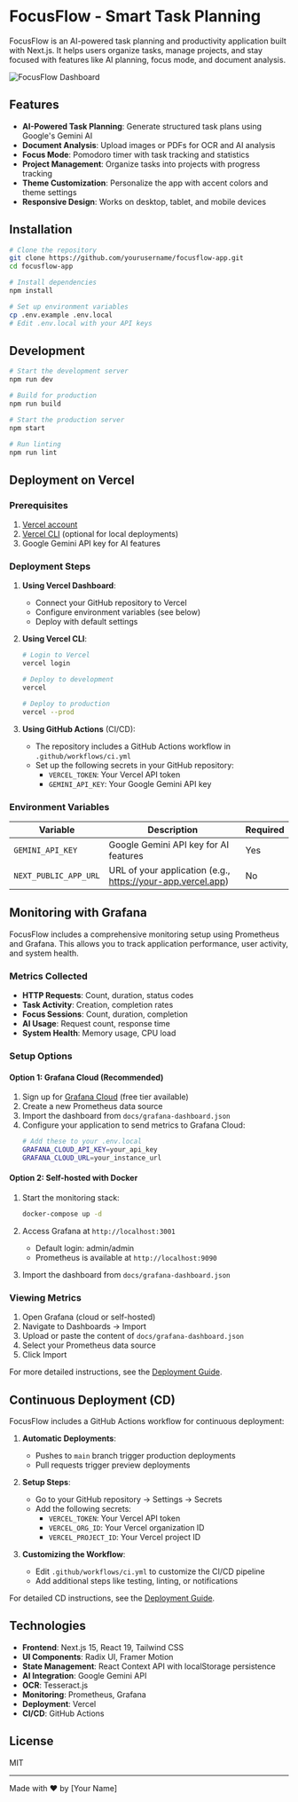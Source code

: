 # FocusFlow - Smart Task Planning

FocusFlow is an AI-powered task planning and productivity application built with Next.js. It helps users organize tasks, manage projects, and stay focused with features like AI planning, focus mode, and document analysis.

![FocusFlow Dashboard](public/placeholder.jpg)

## Features

- **AI-Powered Task Planning**: Generate structured task plans using Google's Gemini AI
- **Document Analysis**: Upload images or PDFs for OCR and AI analysis
- **Focus Mode**: Pomodoro timer with task tracking and statistics
- **Project Management**: Organize tasks into projects with progress tracking
- **Theme Customization**: Personalize the app with accent colors and theme settings
- **Responsive Design**: Works on desktop, tablet, and mobile devices

## Installation

```bash
# Clone the repository
git clone https://github.com/yourusername/focusflow-app.git
cd focusflow-app

# Install dependencies
npm install

# Set up environment variables
cp .env.example .env.local
# Edit .env.local with your API keys
```

## Development

```bash
# Start the development server
npm run dev

# Build for production
npm run build

# Start the production server
npm start

# Run linting
npm run lint
```

## Deployment on Vercel

### Prerequisites

1. [Vercel account](https://vercel.com/signup)
2. [Vercel CLI](https://vercel.com/docs/cli) (optional for local deployments)
3. Google Gemini API key for AI features

### Deployment Steps

1. **Using Vercel Dashboard**:
   - Connect your GitHub repository to Vercel
   - Configure environment variables (see below)
   - Deploy with default settings

2. **Using Vercel CLI**:
   ```bash
   # Login to Vercel
   vercel login

   # Deploy to development
   vercel

   # Deploy to production
   vercel --prod
   ```

3. **Using GitHub Actions** (CI/CD):
   - The repository includes a GitHub Actions workflow in `.github/workflows/ci.yml`
   - Set up the following secrets in your GitHub repository:
     - `VERCEL_TOKEN`: Your Vercel API token
     - `GEMINI_API_KEY`: Your Google Gemini API key

### Environment Variables

| Variable | Description | Required |
|----------|-------------|----------|
| `GEMINI_API_KEY` | Google Gemini API key for AI features | Yes |
| `NEXT_PUBLIC_APP_URL` | URL of your application (e.g., https://your-app.vercel.app) | No |

## Monitoring with Grafana

FocusFlow includes a comprehensive monitoring setup using Prometheus and Grafana. This allows you to track application performance, user activity, and system health.

### Metrics Collected

- **HTTP Requests**: Count, duration, status codes
- **Task Activity**: Creation, completion rates
- **Focus Sessions**: Count, duration, completion
- **AI Usage**: Request count, response time
- **System Health**: Memory usage, CPU load

### Setup Options

#### Option 1: Grafana Cloud (Recommended)

1. Sign up for [Grafana Cloud](https://grafana.com/products/cloud/) (free tier available)
2. Create a new Prometheus data source
3. Import the dashboard from `docs/grafana-dashboard.json`
4. Configure your application to send metrics to Grafana Cloud:
   ```bash
   # Add these to your .env.local
   GRAFANA_CLOUD_API_KEY=your_api_key
   GRAFANA_CLOUD_URL=your_instance_url
   ```

#### Option 2: Self-hosted with Docker

1. Start the monitoring stack:
   ```bash
   docker-compose up -d
   ```

2. Access Grafana at `http://localhost:3001`
   - Default login: admin/admin
   - Prometheus is available at `http://localhost:9090`

3. Import the dashboard from `docs/grafana-dashboard.json`

### Viewing Metrics

1. Open Grafana (cloud or self-hosted)
2. Navigate to Dashboards → Import
3. Upload or paste the content of `docs/grafana-dashboard.json`
4. Select your Prometheus data source
5. Click Import

For more detailed instructions, see the [Deployment Guide](docs/deployment-guide.md).

## Continuous Deployment (CD)

FocusFlow includes a GitHub Actions workflow for continuous deployment:

1. **Automatic Deployments**:
   - Pushes to `main` branch trigger production deployments
   - Pull requests trigger preview deployments

2. **Setup Steps**:
   - Go to your GitHub repository → Settings → Secrets
   - Add the following secrets:
     - `VERCEL_TOKEN`: Your Vercel API token
     - `VERCEL_ORG_ID`: Your Vercel organization ID
     - `VERCEL_PROJECT_ID`: Your Vercel project ID

3. **Customizing the Workflow**:
   - Edit `.github/workflows/ci.yml` to customize the CI/CD pipeline
   - Add additional steps like testing, linting, or notifications

For detailed CD instructions, see the [Deployment Guide](docs/deployment-guide.md).

## Technologies

- **Frontend**: Next.js 15, React 19, Tailwind CSS
- **UI Components**: Radix UI, Framer Motion
- **State Management**: React Context API with localStorage persistence
- **AI Integration**: Google Gemini API
- **OCR**: Tesseract.js
- **Monitoring**: Prometheus, Grafana
- **Deployment**: Vercel
- **CI/CD**: GitHub Actions

## License

MIT

---

Made with ❤️ by [Your Name]